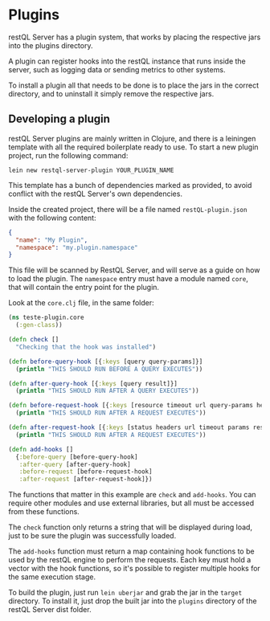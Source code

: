 # Plugins

restQL Server has a plugin system, that works by placing the respective jars into the plugins directory.

A plugin can register hooks into the restQL instance that runs inside the server, such as logging data or sending metrics to other systems.

To install a plugin all that needs to be done is to place the jars in the correct directory, and to uninstall it simply remove the respective jars.

## Developing a plugin

restQL Server plugins are mainly written in Clojure, and there is a leiningen template with all the required boilerplate ready to use. To start a new plugin project, run the following command:

`lein new restql-server-plugin YOUR_PLUGIN_NAME`

This template has a bunch of dependencies marked as provided, to avoid conflict with the restQL Server's own dependencies.

Inside the created project, there will be a file named `restQL-plugin.json` with the following content:

```json
{
  "name": "My Plugin",
  "namespace": "my.plugin.namespace"
}
```

This file will be scanned by RestQL Server, and will serve as a guide on how to load the plugin. The `namespace` entry must have a module named `core`, that will contain the entry point for the plugin.

Look at the `core.clj` file, in the same folder:

```clojure
(ns teste-plugin.core
  (:gen-class))

(defn check []
  "Checking that the hook was installed")

(defn before-query-hook [{:keys [query query-params]}]
  (println "THIS SHOULD RUN BEFORE A QUERY EXECUTES"))

(defn after-query-hook [{:keys [query result]}]
  (println "THIS SHOULD RUN AFTER A QUERY EXECUTES"))

(defn before-request-hook [{:keys [resource timeout url query-params headers]}]
  (println "THIS SHOULD RUN AFTER A REQUEST EXECUTES"))

(defn after-request-hook [{:keys [status headers url timeout params response-time]}]
  (println "THIS SHOULD RUN AFTER A REQUEST EXECUTES"))

(defn add-hooks []
  {:before-query [before-query-hook]
   :after-query [after-query-hook]
   :before-request [before-request-hook]
   :after-request [after-request-hook]})
```

The functions that matter in this example are `check` and `add-hooks`. You can require other modules and use external libraries, but all must be accessed from these functions.

The `check` function only returns a string that will be displayed during load, just to be sure the plugin was successfully loaded.

The `add-hooks` function must return a map containing hook functions to be used by the restQL engine to perform the requests. Each key must hold a vector with the hook functions, so it's possible to register multiple hooks for the same execution stage.

To build the plugin, just run `lein uberjar` and grab the jar in the `target` directory. To install it, just drop the built jar into the `plugins` directory of the restQL Server dist folder.